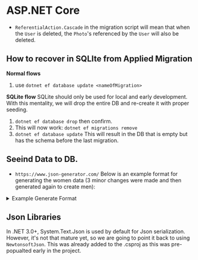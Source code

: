 # ASP.NET Core
* `ReferentialAction.Cascade` in the migration script will mean that when the `User` is deleted, the `Photo`'s referenced by the `User` will also be deleted.
## How to recover in SQLIte from Applied Migration
__Normal flows__
1. use `dotnet ef database update <nameOfMigration>`

__SQLite flow__
SQLite should only be used for local and early development. With this mentality, we will drop the entire DB and re-create it with proper seeding.
1. `dotnet ef database drop` then confirm.
1. This will now work: `dotnet ef migrations remove`
1. `dotnet ef database update` This will result in the DB that is empty but has the schema before the last migration.

## Seeind Data to DB.
* `https://www.json-generator.com/` Below is an example format for generating the women data (3 minor changes were made and then generated again to create men):
<details>
  <summary>Example Generate Format</summary>
[
  '{{repeat(5)}}',
  {
    Username: '{{firstName("female")}}',
    Gender: 'female',
    DateOfBirth: '{{date(new Date(1950,0,1), new Date(1999, 11, 31), "YYYY-MM-dd")}}',
    Password: 'password',
    KnownAs: function(){ return this.Username; },
    Created: '{{date(new Date(2017,0,1), new Date(2017, 7, 31), "YYYY-MM-dd")}}',
    LastActive: function(){return this.Created; },
    Introduction: '{{lorem(1, "paragraphs")}}',
    LookingFor: '{{lorem(1, "paragraphs")}}',
    Interests: '{{lorem(1, "sentences")}}',
    City: '{{city()}}',
    Country: '{{country()}}',
    Photos: [
        {
          url: function(num) {
          return 'https://randomuser.me/api/portraits/women/' + num.integer(1,99) + '.jpg';
        },
        isMain: true,
        description: '{{lorem()}}'
      }
    ]
  }
]
</details>

## Json Libraries
In .NET 3.0+, System.Text.Json is used by default for Json serialization. However, it's not that mature yet, so we are going to point it back to using `NewtonsoftJson`.
This was already added to the .csproj as this was pre-popualted early in the project.

